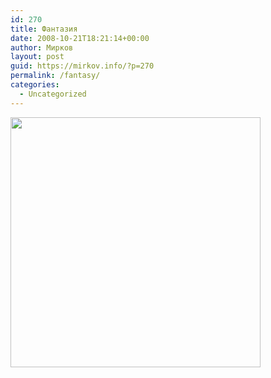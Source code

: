```yaml
---
id: 270
title: Фантазия
date: 2008-10-21T18:21:14+00:00
author: Мирков
layout: post
guid: https://mirkov.info/?p=270
permalink: /fantasy/
categories:
  - Uncategorized
---
```

[<img class="alignnone size-full wp-image-271" title="5cc1a7ddf0a1" src="https://mirkov.info/wp-content/uploads/2008/10/5cc1a7ddf0a1.gif" alt="" width="400" height="400" />](https://mirkov.info/wp-content/uploads/2008/10/5cc1a7ddf0a1.gif)